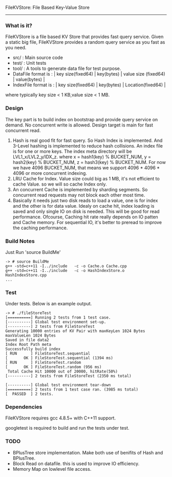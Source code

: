 FileKVStore: File Based Key-Value Store

-----------------------------------

### What is it?

FileKVStore is a file based KV Store that provides fast query service. Given a static big file, FileKVStore provides a random query service as you fast as you need.

* src/ : Main source code
* test/ : Unit tests
* tool/ : A tools to generate data file for test purpose. 
* DataFile format is : | key size(fixed64) | key(bytes) | value size (fixed64) | value(bytes) |
* IndexFile format is : | key size(fixed64) | key(bytes) | Location(fixed64) |

where typically key size < 1 KB,value size < 1 MB.

### Design
The key part is to build index on bootstrap and provide query service on demand.  No concurrent write is allowed. Design target is main for fast concurrent read.
1. Hash is real good fit for fast query. So Hash Index is implemented. And 3-Level hashing is implemented to reduce hash collisions. An index file is for one or more keys.
The index meta directory will be LVL1_x/LVL2_y/IDX_z.  where x = hash1(key) % BUCKET_NUM, y = hash2(key) % BUCKET_NUM, z = hash3(key) % BUCKET_NUM.
For now we have 4096 BUCKET_NUM, that means we support 4096 * 4096 * 4096 or more concurrent indexing.
2. LRU Cache for Index.  Value size could big as 1 MB, it's not efficient to cache Value. so we will so cache Index only. 
3. An concurrent Cache is implemented by sharding segments. So concurrent read requests may not block each other most time.
4. Basically it needs just two disk reads to load a value, one is for index and the other is for data value.  Idealy on cache hit, index loading is saved and only single IO on disk is needed. This will be good for read performance. Ofcourse, Caching hit rate really depends on IO patten and Cache memory. For sequential IO, it's better to preread to improve the caching performance.

### Build Notes
Just Run 'source BuildMe'
```
-> # source BuildMe
g++ -std=c++11 -I../include   -c -o Cache.o Cache.cpp
g++ -std=c++11 -I../include   -c -o HashIndexStore.o HashIndexStore.cpp
...
```

### Test
Under tests. Below is an example output.

```
-> # ./fileStoreTest
[==========] Running 2 tests from 1 test case.
[----------] Global test environment set-up.
[----------] 2 tests from FileStoreTest
Generating 10000 entries of KV Pair with maxKeyLen 1024 Bytes maxValueLen 1024 Bytes
Saved in file data2
Index Root Path meta
Successfully build index
[ RUN      ] FileStoreTest.sequential
[       OK ] FileStoreTest.sequential (1394 ms)
[ RUN      ] FileStoreTest.random
[       OK ] FileStoreTest.random (956 ms)
 Total Cache Hit 10000 out of 20000, hitRate(50%)
[----------] 2 tests from FileStoreTest (2350 ms total)

[----------] Global test environment tear-down
[==========] 2 tests from 1 test case ran. (3985 ms total)
[  PASSED  ] 2 tests.
```

### Dependencies

FileKVStore requires gcc 4.8.5+ with C++11 support.

googletest is required to build and run the tests under test.

### TODO

* BPlusTree store implementation. Make both use of benifits of Hash and BPlusTree.
* Block Read on datafile. this is used to improve IO efficiency.
* Memory Map on lowlevel file access.

